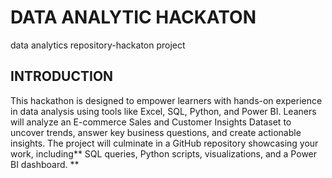 # DATA ANALYTIC HACKATON
data analytics repository-hackaton project

## INTRODUCTION
This hackathon is designed to empower learners with hands-on experience in data analysis 
using tools like Excel, SQL, Python, and Power BI. Leaners will analyze an E-commerce Sales 
and Customer Insights Dataset to uncover trends, answer key business questions, and create 
actionable insights. The project will culminate in a GitHub repository showcasing your work, 
including** SQL queries, Python scripts, visualizations, and a Power BI dashboard. **
